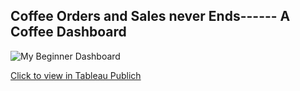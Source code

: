  ## Coffee Orders and Sales never Ends------ A Coffee Dashboard 

![My Beginner Dashboard](https://github.com/user-attachments/assets/9cb90891-3c0e-414b-88ec-3c8049742e1e)

[Click to view in Tableau Publich](https://public.tableau.com/app/profile/ashritha.gugire6328/viz/MyBegineerDashboard/Dashboard3)

